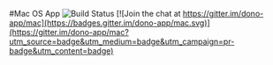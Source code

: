 #Mac OS App ![Build Status](https://travis-ci.org/dono-app/mac.svg?branch=master) [![Join the chat at https://gitter.im/dono-app/mac](https://badges.gitter.im/dono-app/mac.svg)](https://gitter.im/dono-app/mac?utm_source=badge&utm_medium=badge&utm_campaign=pr-badge&utm_content=badge)

